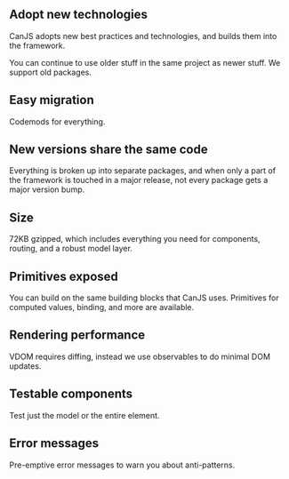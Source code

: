 ## Adopt new technologies

CanJS adopts new best practices and technologies, and builds them into the framework.

You can continue to use older stuff in the same project as newer stuff. We support old packages.

## Easy migration

Codemods for everything.

## New versions share the same code

Everything is broken up into separate packages, and when only a part of the framework is touched in a major release, not every package gets a major version bump.

## Size

72KB gzipped, which includes everything you need for components, routing, and a robust model layer.

## Primitives exposed

You can build on the same building blocks that CanJS uses. Primitives for computed values, binding, and more are available.

## Rendering performance

VDOM requires diffing, instead we use observables to do minimal DOM updates.

## Testable components

Test just the model or the entire element.

## Error messages

Pre-emptive error messages to warn you about anti-patterns.